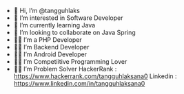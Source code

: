 - 👋 Hi, I’m @tangguhlaks
- 🥷 I’m interested in Software Developer
- 🌱 I’m currently learning Java 
- 💞️ I’m looking to collaborate on Java Spring
- 🧑‍💻 I’m a PHP Developer 
- 🧑‍💻 I’m Backend Developer
- 🧑‍💻 I’m Android Developer
- 🧑‍💻 I’m Competiitive Programming Lover
- 🧑‍💻 I’m Problem Solver
HackerRank : https://www.hackerrank.com/tangguhlaksana0
Linkedin   : https://www.linkedin.com/in/tangguhlaksana0

<!---
tangguhlaks/tangguhlaks is a ✨ special ✨ repository because its `README.md` (this file) appears on your GitHub profile.
You can click the Preview link to take a look at your changes.
--->
